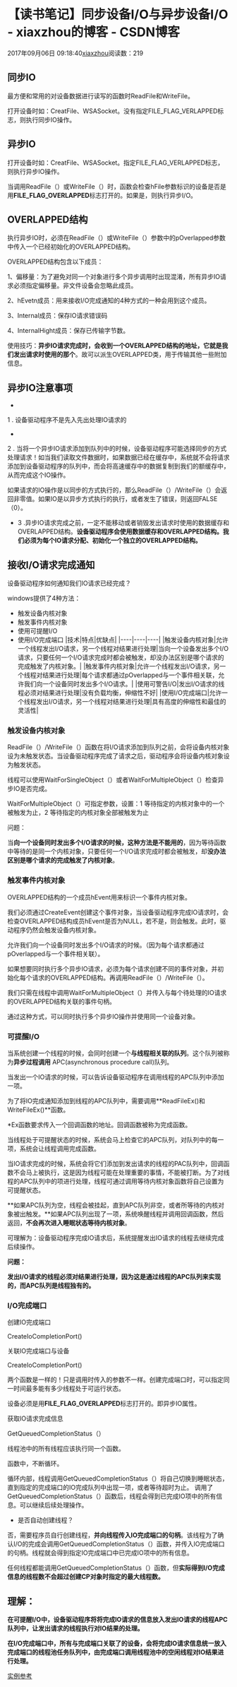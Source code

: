 # 【读书笔记】同步设备I/O与异步设备I/O - xiaxzhou的博客 - CSDN博客





2017年09月06日 09:18:40[xiaxzhou](https://me.csdn.net/xiaxzhou)阅读数：219








## 同步IO

最方便和常用的对设备数据进行读写的函数时ReadFile和WriteFile。 

打开设备时如：CreatFile、WSASocket。没有指定FILE_FLAG_VERLAPPED标志，则执行同步IO操作。

## 异步IO

打开设备时如：CreatFile、WSASocket。指定FILE_FLAG_VERLAPPED标志，则执行异步IO操作。

当调用ReadFile（）或WriteFile（）时，函数会检查hFile参数标识的设备是否是用**FILE_FLAG_OVERLAPPED**标志打开的。如果是，则执行异步I/O。

## OVERLAPPED结构

执行异步IO时，必须在ReadFile（）或WriteFile（）参数中的pOverlapped参数中传入一个已经初始化的OVERLAPPED结构。

OVERLAPPED结构包含以下成员：

1、偏移量：为了避免对同一个对象进行多个异步调用时出现混淆，所有异步IO请求必须指定偏移量。非文件设备会忽略此成员。

2、hEvetn成员：用来接收I/O完成通知的4种方式的一种会用到这个成员。

3、Internal成员：保存IO请求错误码

4、InternalHight成员：保存已传输字节数。

使用技巧：**异步IO请求完成时，会收到一个OVERLAPPED结构的地址，它就是我们发出请求时使用的那个**。故可以派生OVERLAPPED类，用于传输其他一些附加信息。

## 异步IO注意事项
- 
1 . 设备驱动程序不是先入先出处理IO请求的

- 
2 . 当将一个异步IO请求添加到队列中的时候，设备驱动程序可能选择同步的方式处理请求！如当我们读取文件数据时，如果数据已经在缓存中，系统就不会将请求添加到设备驱动程序的队列中，而会将高速缓存中的数据复制到我们的额缓存中，从而完成这个IO操作。


> 
如果请求的IO操作是以同步的方式执行的，那么ReadFile（）/WriteFile（）会返回非零值。如果IO是以异步方式执行的执行，或者发生了错误，则返回FALSE（0）。

- 3 .异步IO请求完成之前，一定不能移动或者销毁发出请求时使用的数据缓存和OVERLAPPED结构。**设备驱动程序会使用数据缓存和OVERLAPPED结构。我们必须为每个IO请求分配、初始化一个独立的OVERLAPPED结构。**

## 接收I/O请求完成通知

设备驱动程序如何通知我们IO请求已经完成？ 

windows提供了4种方法：
- 触发设备内核对象
- 触发事件内核对象
- 使用可提醒I/O
- 使用I/O完成端口
|技术|特点|优缺点|
|----|----|----|
|触发设备内核对象|允许一个线程发出I/O请求，另一个线程对结果进行处理|当向一个设备发出多个I/O请求，只要任何一个I/O请求完成时都会被触发，却没办法区别是哪个请求的完成触发了内核对象。|
|触发事件内核对象|允许一个线程发出I/O请求，另一个线程对结果进行处理|每个请求都通过pOverlapped与一个事件相关联，允许我们向一个设备同时发出多个I/O请求。|
|使用可警告I/O|发出I/O请求的线程必须对结果进行处理|没有负载均衡，伸缩性不好|
|使用I/O完成端口|允许一个线程发出I/O请求，另一个线程对结果进行处理|具有高度的伸缩性和最佳的灵活性|

### 触发设备内核对象

ReadFile（）/WriteFile（）函数在将I/O请求添加到队列之前，会将设备内核对象设为未触发状态。当设备驱动程序完成了请求之后，驱动程序会将设备内核对象设为触发状态。

线程可以使用WaitForSingleObject（）或者WaitForMultipleObject（）检查异步IO是否完成。

> 
WaitForMultipleObject（）可指定参数，设置：1 等待指定的内核对象中的一个被触发为止，2 等待指定的内核对象全部被触发为止


问题：

当**向一个设备同时发出多个I/O请求的时候，这种方法是不能用的**，因为等待函数中等待的是同一个内核对象，只要任何一个I/O请求完成时都会被触发，却**没办法区别是哪个请求的完成触发了内核对象**。

### 触发事件内核对象

OVERLAPPED结构的一个成员hEvent用来标识一个事件内核对象。

我们必须通过CreateEvent创建这个事件对象，当设备驱动程序完成IO请求时，会检查OVERLAPPED结构成员hEvent是否为NULL，若不是，则会触发。此时，驱动程序仍然会触发设备内核对象。

允许我们向一个设备同时发出多个I/O请求的时候。（因为每个请求都通过pOverlapped与一个事件相关联）。

如果想要同时执行多个异步IO请求，必须为每个请求创建不同的事件对象，并初始化每个请求的OVERLAPPED结构。再调用ReadFile（）/WriteFile（）。

我们只需在线程中调用WaitForMultipleObject（）并传入与每个待处理的IO请求的OVERLAPPED结构关联的事件句柄。

通过这种方式，可以同时执行多个异步IO操作并使用同一个设备对象。

### 可提醒I/O

当系统创建一个线程的时候，会同时创建一个**与线程相关联的队列**。这个队列被称为**异步过程调用** APC(asynchronous procedure call)队列。

当发出一个IO请求的时候，可以告诉设备驱动程序在调用线程的APC队列中添加一项。

为了将IO完成通知添加到线程的APC队列中，需要调用**ReadFileEx()和WriteFileEx()**函数。

*Ex函数要求传入一个回调函数的地址。回调函数被称为完成函数。

当线程处于可提醒状态的时候，系统会马上检查它的APC队列，对队列中的每一项，系统会让线程调用完成函数。

当IO请求完成的时候，系统会将它们添加到发出请求的线程的PAC队列中，回调函数不会马上被执行，这是因为线程可能在处理重要的事情，不能被打断。为了对线程的APC队列中的项进行处理，线程可通过调用等待内核对象函数将自己设置为可提醒状态。

**如果APC队列为空，线程会被挂起，直到APC队列非空，或者所等待的内核对象被出触发。**如果APC队列出现了一项，系统唤醒线程并调用回调函数，然后返回，**不会再次进入睡眠状态等待内核对象**。

可理解为：设备驱动程序完成IO请求后，系统提醒发出IO请求的线程去继续完成后续操作。

**问题：**

**发出I/O请求的线程必须对结果进行处理，因为这是通过线程的APC队列来实现的，而APC队列是线程独有的。**

### I/O完成端口

> 
创建IO完成端口


CreateIoCompletionPort()

> 
关联IO完成端口与设备


CreateIoCompletionPort()

两个函数是一样的！只是调用时传入的参数不一样。创建完成端口时，可以指定同一时间最多能有多少线程处于可运行状态。

设备必须是用**FILE_FLAG_OVERLAPPED**标志打开的。即异步IO属性。

> 
获取IO请求完成信息


GetQueuedCompletionStatus（）

线程池中的所有线程应该执行同一个函数。 

函数中，不断循环。 

循环内部，线程调用GetQueuedCompletionStatus（）将自己切换到睡眠状态，直到指定的完成端口的IO完成队列中出现一项，或者等待超时为止。
调用了GetQueuedCompletionStatus（）函数后，线程会得到已完成IO项中的所有信息。可以继续后续处理操作。
- 是否自动创建线程？

否，需要程序员自行创建线程，**并向线程传入IO完成端口的句柄**。该线程为了确认I/O的完成会调用GetQueuedCompletionStatus（）函数，并传入IO完成端口的句柄。线程就会得到指定IO完成端口中已完成IO项中的所有信息。

任何线程都能调用GetQueuedCompletionStatus（）函数，但**实际得到I/O完成信息的线程数不会超过创建CP对象时指定的最大线程数。**

## 理解：

> 
**在可提醒I/O中，设备驱动程序将将完成IO请求的信息放入发出IO请求的线程APC队列中，让发出请求的线程执行对IO结果的处理。**

**在I/O完成端口中，所有与完成端口关联了的设备，会将完成IO请求信息统一放入完成端口的线程池任务队列中，由完成端口调用线程池中的空闲线程对IO结果进行处理。**


[实例参考](http://blog.csdn.net/xiaxzhou/article/details/77159443)




